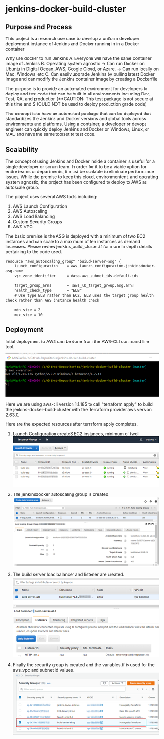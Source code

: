 # jenkins-docker-build-cluster

## Purpose and Process

This project is a research use case to develop a uniform developer deployment instance of Jenkins and Docker running in in a Docker container

Why use docker to run Jenkins
A. Everyone will have the same container image of Jenkins
B. Operating system agnostic 
  -> Can run Docker on Ubuntu in Digital Ocean, AWS, Google Cloud, or Azure. 
  -> Can run locally on Mac, Windows, etc
C. Can easily upgrade Jenkins by pulling latest Docker Image and can modify the Jenkins container image by creating a Dockerfile

The purpose is to provide an automated environment for developers to deploy and test code that can be built in all environments including
Dev, Test, QA, and production (**CAUTION: This test package is not secure at this time and SHOULD NOT be used to deploy production grade code)

The concept is to have an automated package that can be deployed that standardizes the Jenkins and Docker versions and global tools across environments and platforms. Using a container, a developer or devops engineer can quickly deploy Jenkins and Docker on Windows, Linux, or MAC and have the same toolset to test code.

## Scalability

The concept of using Jenkins and Docker inside a container is useful for a single developer or scrum team.  In order for it to be a viable
option for entire teams or departments, it must be scalable to eliminate performance issues.  While the premise to keep this cloud, environmentent, and operating system agnostic, the project has been configured to deploy to AWS as autoscale group.

The project uses several AWS tools including:
1. AWS Launch Configuration
2. AWS Autoscaling
3. AWS Load Balancing
4. Custom Security Groups
5. AWS VPC

The basic premise is the ASG is deployed with a minimum of two EC2 instances and can scale to a maximum of ten instances as demand increases. Please review jenkins_build_cluster.tf for more in depth details pertaining to the code used.

```
resource "aws_autoscaling_group" "buiLd-server-asg" {
    launch_configuration    = aws_launch_configuration.jenkinsdocker-asg.name
    vpc_zone_identifier     = data.aws_subnet_ids.default.ids

    target_group_arns       = [aws_lb_target_group.asg.arn]
    health_check_type       = "ELB"                         
    # Use type ELB rather than EC2. ELB uses the target group health check rather than AWS instance health check
    
    min_size = 2
    max_size = 10
```

## Deployment

Intial deployment to AWS can be done from the AWS-CLI command line tool.

![](images/AWScli.png)
 
Here we are using aws-cli version 1.1.185 to call "terraform apply" to build the jenkins-docker-build-cluster with the Terraform provider.aws version 2.63.0.  

Here are the expected resources after terraform apply completes.

1.  Launch Configuration createS EC2 instances, minimum of twol
![](images/ec2.png)


2.  The jenkinsdocker autoscaling group is created.
![](images/asg.png)


3.  The build server load balancer and listener are created.  
![](images/lb.png)
 

4.  Finally the security group is created and the variables.tf is used for the aws_vpc and subnet id values. 
 ![](images/sg.png)
